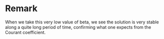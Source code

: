 # Remark

When we take this very low value of beta, we see the solution is very stable
along a quite long period of time, confirming what one expects from the Courant
coefficient.
